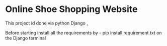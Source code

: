 # Online Shoe Shopping Website

This project id done via python Django , 

Before starting install all the requirements by - pip install requirement.txt on the Django terminal
